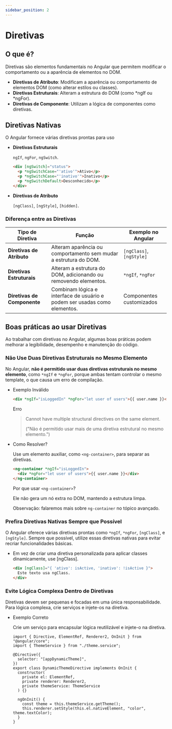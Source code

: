 ```yaml
---
sidebar_position: 2
---
```


# Diretivas

## O que é?

Diretivas são elementos fundamentais no Angular que permitem modificar o comportamento ou a aparência de elementos no DOM.

- **Diretivas de Atributo**: Modificam a aparência ou comportamento de elementos DOM (como alterar estilos ou classes).
- **Diretivas Estruturais**: Alteram a estrutura do DOM (como *ngIf ou *ngFor).
- **Diretivas de Componente**: Utilizam a lógica de componentes como diretivas.

## Diretivas Nativas

O Angular fornece várias diretivas prontas para uso

- **Diretivas Estruturais**

  `ngIf`, `ngFor`, `ngSwitch`.

  ```html showLineNumbers
  <div [ngSwitch]="status">
    <p *ngSwitchCase="'ativo'">Ativo</p>
    <p *ngSwitchCase="'inativo'">Inativo</p>
    <p *ngSwitchDefault>Desconhecido</p>
  </div>
  ```

- **Diretivas de Atributo**

  `[ngClass]`, `[ngStyle]`, `[hidden]`.

### Diferença entre as Diretivas

| **Tipo de Diretiva**        | **Função**                                                                | **Exemplo no Angular**   |
| --------------------------- | ------------------------------------------------------------------------- | ------------------------ |
| **Diretivas de Atributo**   | Alteram aparência ou comportamento sem mudar a estrutura do DOM.          | `[ngClass]`, `[ngStyle]` |
| **Diretivas Estruturais**   | Alteram a estrutura do DOM, adicionando ou removendo elementos.           | `*ngIf`, `*ngFor`        |
| **Diretivas de Componente** | Combinam lógica e interface de usuário e podem ser usadas como elementos. | Componentes customizados |

## Boas práticas ao usar Diretivas

Ao trabalhar com diretivas no Angular, algumas boas práticas podem melhorar a legibilidade, desempenho e manutenção do código.

### Não Use Duas Diretivas Estruturais no Mesmo Elemento

No Angular, **não é permitido usar duas diretivas estruturais no mesmo elemento**, como `*ngIf` e `*ngFor`, porque ambas tentam controlar o mesmo template, o que causa um erro de compilação.

- Exemplo Inválido

  ```html showLineNumbers
  <div *ngIf="isLoggedIn" *ngFor="let user of users">{{ user.name }}</div>
  ```

  Erro

  > Cannot have multiple structural directives on the same element.
  >
  > ("Não é permitido usar mais de uma diretiva estrutural no mesmo elemento.")

- Como Resolver?

  Use um elemento auxiliar, como `<ng-container>`, para separar as diretivas.

  ```html showLineNumbers
  <ng-container *ngIf="isLoggedIn">
    <div *ngFor="let user of users">{{ user.name }}</div>
  </ng-container>
  ```

  Por que usar `<ng-container>`?

  Ele não gera um nó extra no DOM, mantendo a estrutura limpa.

  Observação: falaremos mais sobre `ng-container` no tópico avançado.

### Prefira Diretivas Nativas Sempre que Possível

O Angular oferece várias diretivas prontas como `*ngIf`, `*ngFor`, `[ngClass]`, e `[ngStyle]`. Sempre que possível, utilize essas diretivas nativas para evitar recriar funcionalidades básicas.

- Em vez de criar uma diretiva personalizada para aplicar classes dinamicamente, use [ngClass].

  ```html showLineNumbers
  <div [ngClass]="{ 'ativo': isActive, 'inativo': !isActive }">
    Este texto usa ngClass.
  </div>
  ```

### Evite Lógica Complexa Dentro de Diretivas

Diretivas devem ser pequenas e focadas em uma única responsabilidade. Para lógica complexa, crie serviços e injete-os na diretiva.

- Exemplo Correto

  Crie um serviço para encapsular lógica reutilizável e injete-o na diretiva.

  ```tsx showLineNumbers title="dynamic-theme.directive.ts"
  import { Directive, ElementRef, Renderer2, OnInit } from "@angular/core";
  import { ThemeService } from "./theme.service";

  @Directive({
    selector: "[appDynamicTheme]",
  })
  export class DynamicThemeDirective implements OnInit {
    constructor(
      private el: ElementRef,
      private renderer: Renderer2,
      private themeService: ThemeService
    ) {}

    ngOnInit() {
      const theme = this.themeService.getTheme();
      this.renderer.setStyle(this.el.nativeElement, "color", theme.textColor);
    }
  }
  ```
